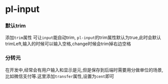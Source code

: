 # pl-input

### 默认trim

添加`trim`属性 可让`input`能自动trim, `pl-input`的trim属性默认为true,此时会默认trimLeft,输入的时候可以输入空格,change时候会trim掉右边空格

<demo-block>

<input-01></input-01>

<template v-slot:code>

<<< docs/demos/input/input-01.vue

</template>

</demo-block> 

### 分转元

在开发中,经常会有用户输入和显示是元,但是保存到后端时需要用分做单位的场景,比如微信支付等.这里添加`transfer`属性,设置为`cent`即可

<demo-block>

<input-02></input-02>

<template v-slot:code>

<<< docs/demos/input/input-02.vue

</template>

</demo-block> 

<script setup>
import DemoBlock from '../components/DemoBlock.vue';
import Input01 from '../demos/input/input-01.vue';
import Input02 from '../demos/input/input-02.vue';
</script>
